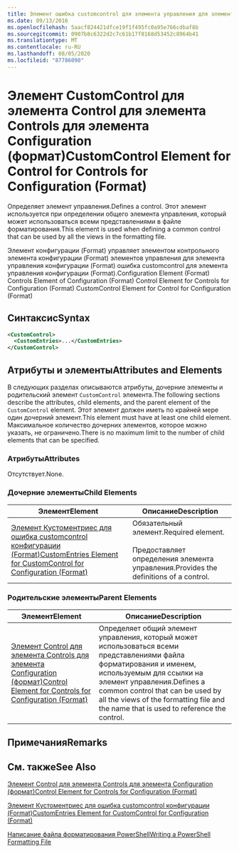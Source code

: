 ```yaml
---
title: Элемент ошибка customcontrol для элемента управления для элементов управления конфигурации (Format) | Документация Майкрософт
ms.date: 09/13/2016
ms.openlocfilehash: 5aacf824421dfce19f1f495fc0a95e766cdbaf8b
ms.sourcegitcommit: 0907b8c6322d2c7c61b17f8168d53452c8964b41
ms.translationtype: MT
ms.contentlocale: ru-RU
ms.lasthandoff: 08/05/2020
ms.locfileid: "87786090"
---
```

# <a name="customcontrol-element-for-control-for-controls-for-configuration-format"></a><span data-ttu-id="4c164-102">Элемент CustomControl для элемента Control для элемента Controls для элемента Configuration (формат)</span><span class="sxs-lookup"><span data-stu-id="4c164-102">CustomControl Element for Control for Controls for Configuration (Format)</span></span>

<span data-ttu-id="4c164-103">Определяет элемент управления.</span><span class="sxs-lookup"><span data-stu-id="4c164-103">Defines a control.</span></span> <span data-ttu-id="4c164-104">Этот элемент используется при определении общего элемента управления, который может использоваться всеми представлениями в файле форматирования.</span><span class="sxs-lookup"><span data-stu-id="4c164-104">This element is used when defining a common control that can be used by all the views in the formatting file.</span></span>

<span data-ttu-id="4c164-105">Элемент конфигурации (Format) управляет элементом контрольного элемента конфигурации (Format) элементов управления для элемента управления конфигурации (Format) ошибка customcontrol для элемента управления конфигурации (Format).</span><span class="sxs-lookup"><span data-stu-id="4c164-105">Configuration Element (Format) Controls Element of Configuration (Format) Control Element for Controls for Configuration (Format) CustomControl Element for Control for Configuration (Format)</span></span>

## <a name="syntax"></a><span data-ttu-id="4c164-106">Синтаксис</span><span class="sxs-lookup"><span data-stu-id="4c164-106">Syntax</span></span>

```xml
<CustomControl>
  <CustomEntries>...</CustomEntries>
</CustomControl>
```

## <a name="attributes-and-elements"></a><span data-ttu-id="4c164-107">Атрибуты и элементы</span><span class="sxs-lookup"><span data-stu-id="4c164-107">Attributes and Elements</span></span>

<span data-ttu-id="4c164-108">В следующих разделах описываются атрибуты, дочерние элементы и родительский элемент `CustomControl` элемента.</span><span class="sxs-lookup"><span data-stu-id="4c164-108">The following sections describe the attributes, child elements, and the parent element of the `CustomControl` element.</span></span> <span data-ttu-id="4c164-109">Этот элемент должен иметь по крайней мере один дочерний элемент.</span><span class="sxs-lookup"><span data-stu-id="4c164-109">This element must have at least one child element.</span></span> <span data-ttu-id="4c164-110">Максимальное количество дочерних элементов, которое можно указать, не ограничено.</span><span class="sxs-lookup"><span data-stu-id="4c164-110">There is no maximum limit to the number of child elements that can be specified.</span></span>

### <a name="attributes"></a><span data-ttu-id="4c164-111">Атрибуты</span><span class="sxs-lookup"><span data-stu-id="4c164-111">Attributes</span></span>

<span data-ttu-id="4c164-112">Отсутствует.</span><span class="sxs-lookup"><span data-stu-id="4c164-112">None.</span></span>

### <a name="child-elements"></a><span data-ttu-id="4c164-113">Дочерние элементы</span><span class="sxs-lookup"><span data-stu-id="4c164-113">Child Elements</span></span>

|<span data-ttu-id="4c164-114">Элемент</span><span class="sxs-lookup"><span data-stu-id="4c164-114">Element</span></span>|<span data-ttu-id="4c164-115">Описание</span><span class="sxs-lookup"><span data-stu-id="4c164-115">Description</span></span>|
|-------------|-----------------|
|[<span data-ttu-id="4c164-116">Элемент Кустоментриес для ошибка customcontrol конфигурации (Format)</span><span class="sxs-lookup"><span data-stu-id="4c164-116">CustomEntries Element for CustomControl for Configuration (Format)</span></span>](./customentries-element-for-customcontrol-for-controls-for-configuration-format.md)|<span data-ttu-id="4c164-117">Обязательный элемент.</span><span class="sxs-lookup"><span data-stu-id="4c164-117">Required element.</span></span><br /><br /> <span data-ttu-id="4c164-118">Предоставляет определения элемента управления.</span><span class="sxs-lookup"><span data-stu-id="4c164-118">Provides the definitions of a control.</span></span>|

### <a name="parent-elements"></a><span data-ttu-id="4c164-119">Родительские элементы</span><span class="sxs-lookup"><span data-stu-id="4c164-119">Parent Elements</span></span>

|<span data-ttu-id="4c164-120">Элемент</span><span class="sxs-lookup"><span data-stu-id="4c164-120">Element</span></span>|<span data-ttu-id="4c164-121">Описание</span><span class="sxs-lookup"><span data-stu-id="4c164-121">Description</span></span>|
|-------------|-----------------|
|[<span data-ttu-id="4c164-122">Элемент Control для элемента Controls для элемента Configuration (формат)</span><span class="sxs-lookup"><span data-stu-id="4c164-122">Control Element for Controls for Configuration (Format)</span></span>](./control-element-for-controls-for-configuration-format.md)|<span data-ttu-id="4c164-123">Определяет общий элемент управления, который может использоваться всеми представлениями файла форматирования и именем, используемым для ссылки на элемент управления.</span><span class="sxs-lookup"><span data-stu-id="4c164-123">Defines a common control that can be used by all the views of the formatting file and the name that is used to reference the control.</span></span>|

## <a name="remarks"></a><span data-ttu-id="4c164-124">Примечания</span><span class="sxs-lookup"><span data-stu-id="4c164-124">Remarks</span></span>

## <a name="see-also"></a><span data-ttu-id="4c164-125">См. также</span><span class="sxs-lookup"><span data-stu-id="4c164-125">See Also</span></span>

[<span data-ttu-id="4c164-126">Элемент Control для элемента Controls для элемента Configuration (формат)</span><span class="sxs-lookup"><span data-stu-id="4c164-126">Control Element for Controls for Configuration (Format)</span></span>](./control-element-for-controls-for-configuration-format.md)

[<span data-ttu-id="4c164-127">Элемент Кустоментриес для ошибка customcontrol конфигурации (Format)</span><span class="sxs-lookup"><span data-stu-id="4c164-127">CustomEntries Element for CustomControl for Configuration (Format)</span></span>](./customentries-element-for-customcontrol-for-controls-for-configuration-format.md)

[<span data-ttu-id="4c164-128">Написание файла форматирования PowerShell</span><span class="sxs-lookup"><span data-stu-id="4c164-128">Writing a PowerShell Formatting File</span></span>](./writing-a-powershell-formatting-file.md)
